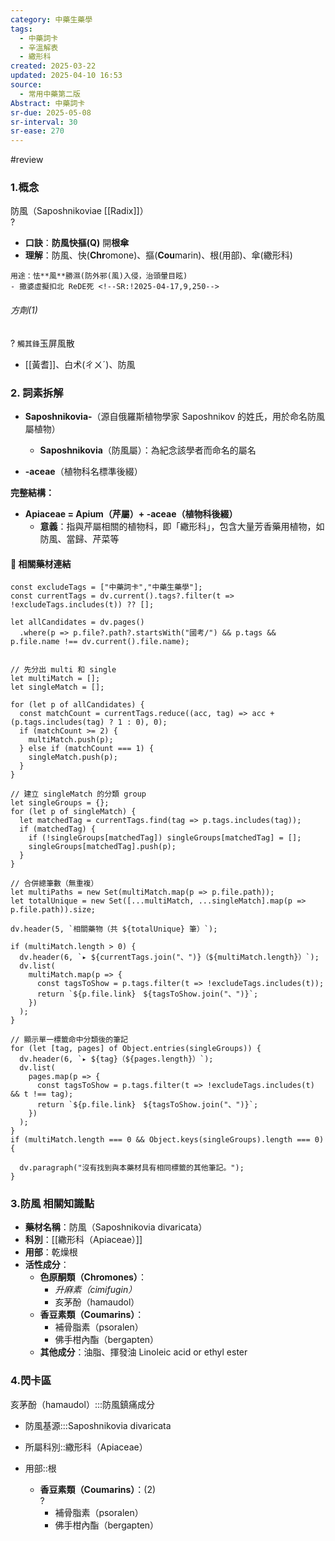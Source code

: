 ```yaml
---
category: 中藥生藥學
tags:
  - 中藥詞卡
  - 辛溫解表
  - 繖形科
created: 2025-03-22
updated: 2025-04-10 16:53
source:
  - 常用中藥第二版
Abstract: 中藥詞卡
sr-due: 2025-05-08
sr-interval: 30
sr-ease: 270
---
```

#review

### 1.概念
防風（Saposhnikoviae [[Radix]]）  
?
- **口訣**：**防風快摳(Q)** 開**根傘**
- **理解**：防風、快(**Chr**omone)、摳(**Cou**marin)、根(用部)、傘(繖形科)
> 
	用途：怯**風**勝濕(防外邪(風)入侵，治頭暈目眩)
	- 撒婆虛擬扣北 ReDE死 <!--SR:!2025-04-17,9,250-->



###### 方劑(1)
?
`觸其鋒`玉屏風散
- [[黃耆]]、白术(ㄔㄨˊ)、防風 <!--SR:!2025-04-21,13,270-->

### 2. 詞素拆解

- **Saposhnikovia-**（源自俄羅斯植物學家 Saposhnikov 的姓氏，用於命名防風屬植物）  
  - **Saposhnikovia**（防風屬）：為紀念該學者而命名的屬名  

- **-aceae**（植物科名標準後綴）  

**完整結構：**

- **Apiaceae = Apium（芹屬）+ -aceae（植物科後綴）**  
  - **意義**：指與芹屬相關的植物科，即「繖形科」，包含大量芳香藥用植物，如防風、當歸、芹菜等  




#### 📌 相關藥材連結


```dataviewjs
const excludeTags = ["中藥詞卡","中藥生藥學"];
const currentTags = dv.current().tags?.filter(t => !excludeTags.includes(t)) ?? [];

let allCandidates = dv.pages()
  .where(p => p.file?.path?.startsWith("國考/") && p.tags && p.file.name !== dv.current().file.name);


// 先分出 multi 和 single
let multiMatch = [];
let singleMatch = [];

for (let p of allCandidates) {
  const matchCount = currentTags.reduce((acc, tag) => acc + (p.tags.includes(tag) ? 1 : 0), 0);
  if (matchCount >= 2) {
    multiMatch.push(p);
  } else if (matchCount === 1) {
    singleMatch.push(p);
  }
}

// 建立 singleMatch 的分類 group
let singleGroups = {};
for (let p of singleMatch) {
  let matchedTag = currentTags.find(tag => p.tags.includes(tag));
  if (matchedTag) {
    if (!singleGroups[matchedTag]) singleGroups[matchedTag] = [];
    singleGroups[matchedTag].push(p);
  }
}

// 合併總筆數（無重複）
let multiPaths = new Set(multiMatch.map(p => p.file.path));
let totalUnique = new Set([...multiMatch, ...singleMatch].map(p => p.file.path)).size;

dv.header(5, `相關藥物（共 ${totalUnique} 筆）`);

if (multiMatch.length > 0) {
  dv.header(6, `▸ ${currentTags.join("、")}（${multiMatch.length}）`);
  dv.list(
    multiMatch.map(p => {
      const tagsToShow = p.tags.filter(t => !excludeTags.includes(t));
      return `${p.file.link}　${tagsToShow.join("、")}`;
    })
  );
}

// 顯示單一標籤命中分類後的筆記
for (let [tag, pages] of Object.entries(singleGroups)) {
  dv.header(6, `▸ ${tag}（${pages.length}）`);
  dv.list(
    pages.map(p => {
      const tagsToShow = p.tags.filter(t => !excludeTags.includes(t) && t !== tag);
      return `${p.file.link}　${tagsToShow.join("、")}`;
    })
  );
}
if (multiMatch.length === 0 && Object.keys(singleGroups).length === 0) {

  dv.paragraph("沒有找到與本藥材具有相同標籤的其他筆記。");
}

```

### 3.防風 相關知識點

- **藥材名稱**：防風（Saposhnikovia divaricata）  
- **科別**：[[繖形科（Apiaceae）]]
- **用部**：乾燥根  
- **活性成分**：
  - **色原酮類（Chromones）**：  
    - *升麻素（cimifugin）*  
    - 亥茅酚（hamaudol）  
  - **香豆素類（Coumarins）**：  
    - 補骨脂素（psoralen）  
    - 佛手柑內酯（bergapten）  
  - **其他成分**：油脂、揮發油 Linoleic acid or ethyl ester


### 4.閃卡區

亥茅酚（hamaudol）:::防風鎮痛成分 <!--SR:!2025-04-24,16,290!2025-04-11,3,250-->

- 防風基源:::Saposhnikovia divaricata
- 所屬科別::繖形科（Apiaceae）
- 用部::根

  - **香豆素類（Coumarins）**：(2)  
?
    - 補骨脂素（psoralen）  
    - 佛手柑內酯（bergapten） <!--SR:!2025-04-09,1,210-->